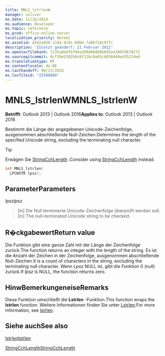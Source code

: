 ```yaml
---
title: MNLS_lstrlenW
manager: soliver
ms.date: 11/16/2014
ms.audience: Developer
ms.topic: reference
ms.prod: office-online-server
localization_priority: Normal
ms.assetid: d342a956-1164-4c9c-b0bb-7a0b72dc97fc
description: 'Zuletzt geändert: 21 Februar 2012'
ms.openlocfilehash: 1135a8e07bf94a200d06db8b692ee39dfdb78272
ms.sourcegitcommit: 0cf39e5382b8c6f236c8a63c6036849ed3527ded
ms.translationtype: MT
ms.contentlocale: de-DE
ms.lasthandoff: 08/23/2018
ms.locfileid: "22588888"
---
```

# <a name="mnlslstrlenw"></a><span data-ttu-id="095d7-103">MNLS_lstrlenW</span><span class="sxs-lookup"><span data-stu-id="095d7-103">MNLS_lstrlenW</span></span>

  
  
<span data-ttu-id="095d7-104">**Betrifft**: Outlook 2013 | Outlook 2016</span><span class="sxs-lookup"><span data-stu-id="095d7-104">**Applies to**: Outlook 2013 | Outlook 2016</span></span> 
  
<span data-ttu-id="095d7-105">Bestimmt die Länge der angegebenen Unicode-Zeichenfolge, ausgenommen abschließende Null-Zeichen.</span><span class="sxs-lookup"><span data-stu-id="095d7-105">Determines the length of the specified Unicode string, excluding the terminating null character.</span></span>
  
> [!TIP]
> <span data-ttu-id="095d7-106">Erwägen Sie [StringCchLength](http://msdn.microsoft.com/en-us/library/ms647539%28VS.85%29.aspx) .</span><span class="sxs-lookup"><span data-stu-id="095d7-106">Consider using [StringCchLength](http://msdn.microsoft.com/en-us/library/ms647539%28VS.85%29.aspx) instead.</span></span> 
  
```cpp
int MNLS_lstrlen(
  LPCWSTR lpsz);
```

## <a name="parameters"></a><span data-ttu-id="095d7-107">Parameter</span><span class="sxs-lookup"><span data-stu-id="095d7-107">Parameters</span></span>

 <span data-ttu-id="095d7-108">_lpsz_</span><span class="sxs-lookup"><span data-stu-id="095d7-108">_lpsz_</span></span>
  
> <span data-ttu-id="095d7-109">[in] Die Null terminierte Unicode-Zeichenfolge überprüft werden soll.</span><span class="sxs-lookup"><span data-stu-id="095d7-109">[in] The null-terminated Unicode string to be checked.</span></span>
    
## <a name="return-value"></a><span data-ttu-id="095d7-110">R�ckgabewert</span><span class="sxs-lookup"><span data-stu-id="095d7-110">Return value</span></span>

<span data-ttu-id="095d7-111">Die Funktion gibt eine ganze Zahl mit der Länge der Zeichenfolge zurück.</span><span class="sxs-lookup"><span data-stu-id="095d7-111">The function returns an integer with the length of the string.</span></span> <span data-ttu-id="095d7-112">Es ist die Anzahl der Zeichen in der Zeichenfolge, ausgenommen abschließende Null-Zeichen.</span><span class="sxs-lookup"><span data-stu-id="095d7-112">It is a count of characters in the string, excluding the terminating null character.</span></span> <span data-ttu-id="095d7-113">Wenn _Lpsz_ NULL ist, gibt die Funktion 0 (null) zurück.</span><span class="sxs-lookup"><span data-stu-id="095d7-113">If  _lpsz_ is NULL, the function returns zero.</span></span> 
  
## <a name="remarks"></a><span data-ttu-id="095d7-114">HinwBemerkungeneise</span><span class="sxs-lookup"><span data-stu-id="095d7-114">Remarks</span></span>

<span data-ttu-id="095d7-115">Diese Funktion umschließt die **Lstrlen** -Funktion.</span><span class="sxs-lookup"><span data-stu-id="095d7-115">This function wraps the **lstrlen** function.</span></span> <span data-ttu-id="095d7-116">Weitere Informationen finden Sie unter [Lstrlen](http://msdn.microsoft.com/en-us/library/ms647492%28VS.85%29.aspx).</span><span class="sxs-lookup"><span data-stu-id="095d7-116">For more information, see [lstrlen](http://msdn.microsoft.com/en-us/library/ms647492%28VS.85%29.aspx).</span></span>
  
## <a name="see-also"></a><span data-ttu-id="095d7-117">Siehe auch</span><span class="sxs-lookup"><span data-stu-id="095d7-117">See also</span></span>



[<span data-ttu-id="095d7-118">lstrlen</span><span class="sxs-lookup"><span data-stu-id="095d7-118">lstrlen</span></span>](http://msdn.microsoft.com/en-us/library/ms647492%28VS.85%29.aspx)
  
[<span data-ttu-id="095d7-119">StringCchLength</span><span class="sxs-lookup"><span data-stu-id="095d7-119">StringCchLength</span></span>](http://msdn.microsoft.com/en-us/library/ms647539%28VS.85%29.aspx)

